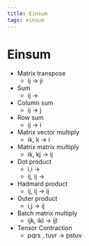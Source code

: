 ```yaml
---
title: Einsum
tags: einsum
---
```


# Einsum
- Matrix transpose
	- ij -> ji
- Sum
	- ij ->
- Column sum
	- ij -> j
- Row sum
	- ij -> i
- Matrix vector multiply
	- ik, k -> i
- Matrix matrix multiply
	- ik, kj -> ij
- Dot product
	- i,i ->
	- ij, ij -> 
- Hadmard product
	- ij, ij -> ij
- Outer product
	- i,j -> ij
- Batch matrix multiply
	- ijk, ikl -> ijl
- Tensor Contraction
	- pqrs , tuvr -> pstuv


























































































